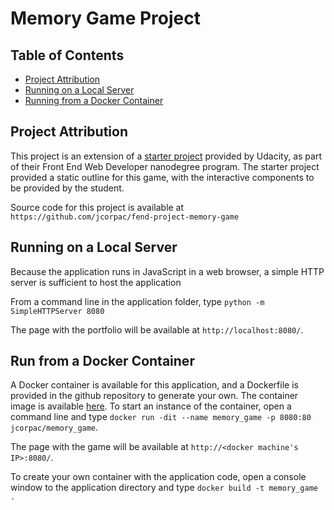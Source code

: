 # Memory Game Project

## Table of Contents

* [Project Attribution](#attribution)
* [Running on a Local Server](#running-on-a-local-server)
* [Running from a Docker Container](#run-from-a-docker-container)

## Project Attribution

This project is an extension of a [starter project](https://github.com/udacity/fend-project-memory-game) provided by Udacity, as part of their Front End Web Developer nanodegree program. The starter project provided a static outline for this game, with the interactive components to be provided by the student.

Source code for this project is available at `https://github.com/jcorpac/fend-project-memory-game`

## Running on a Local Server
Because the application runs in JavaScript in a web browser, a simple HTTP server is sufficient to host the application

From a command line in the application folder, type `python -m SimpleHTTPServer 8080`

The page with the portfolio will be available at `http://localhost:8080/`.

## Run from a Docker Container
A Docker container is available for this application, and a Dockerfile is provided in the github repository to generate your own. The container image is available [here](https://hub.docker.com/r/jcorpac/memory_game/). To start an instance of the container, open a command line and type `docker run -dit --name memory_game -p 8080:80 jcorpac/memory_game`.

The page with the game will be available at `http://<docker machine's IP>:8080/`.

To create your own container with the application code, open a console window to the application directory and type `docker build -t memory_game .`
